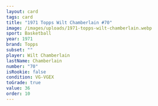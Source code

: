 ```yaml
---
layout: card
tags: card
title: "1971 Topps Wilt Chamberlain #70"
image: /images/uploads/1971-topps-wilt-chamberlain.webp
sport: Basketball
year: 1971
brand: Topps
subset: ""
player: Wilt Chamberlain
lastName: Chamberlain
number: "70"
isRookie: false
condition: VG-VGEX
toGrade: true
value: 36
order: 10
---
```


